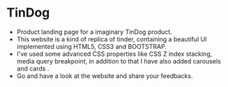 # TinDog
 - Product landing page for a imaginary TinDog product.
 - This website is a kind of replica of tinder, containing a beautiful UI implemented using HTML5, CSS3 and BOOTSTRAP.
 - I've used some advanced CSS properties like CSS Z index stacking, media query breakpoint, in addition to that I have also added carousels and cards . 
 - Go and have a look at the website and share your feedbacks.
